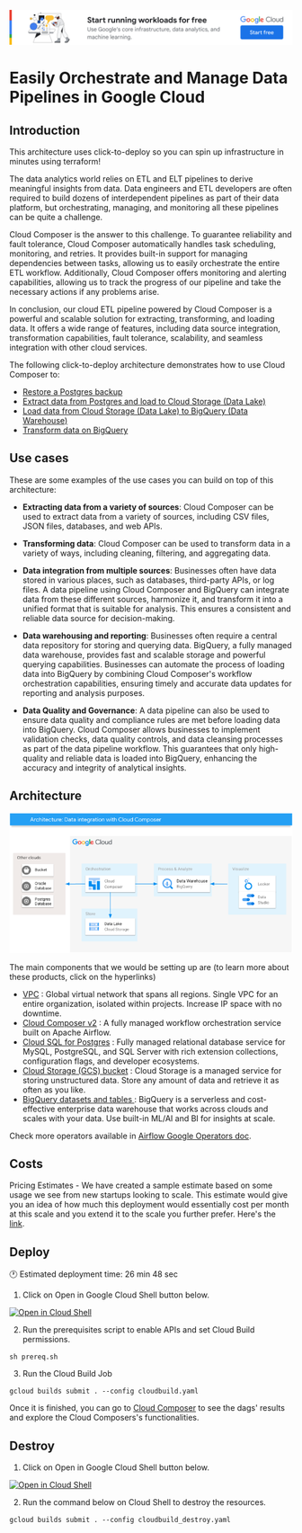 [![banner](../banner.png)](https://cloud.google.com/?utm_source=github&utm_medium=referral&utm_campaign=GCP&utm_content=packages_repository_banner)


# Easily Orchestrate and Manage Data Pipelines in Google Cloud 

## Introduction

This architecture uses click-to-deploy so you can spin up infrastructure in minutes using terraform!

The data analytics world relies on ETL and ELT pipelines to derive meaningful insights from data. Data engineers and ETL developers are often required to build dozens of interdependent pipelines as part of their data platform, but orchestrating, managing, and monitoring all these pipelines can be quite a challenge.

Cloud Composer is the answer to this challenge. To guarantee reliability and fault tolerance, Cloud Composer automatically handles task scheduling, monitoring, and retries. It provides built-in support for managing dependencies between tasks, allowing us to easily orchestrate the entire ETL workflow. Additionally, Cloud Composer offers monitoring and alerting capabilities, allowing us to track the progress of our pipeline and take the necessary actions if any problems arise.

In conclusion, our cloud ETL pipeline powered by Cloud Composer is a powerful and scalable solution for extracting, transforming, and loading data. It offers a wide range of features, including data source integration, transformation capabilities, fault tolerance, scalability, and seamless integration with other cloud services.

The following click-to-deploy architecture demonstrates how to use Cloud Composer to:

- [Restore a Postgres backup](./dags/postgres_restore.py)
- [Extract data from Postgres and load to Cloud Storage (Data Lake)](./dags/postgres_to_datalake.py)
- [Load data from Cloud Storage (Data Lake) to BigQuery (Data Warehouse)](./dags/datalake_to_dw.py)
- [Transform data on BigQuery](./dags/bigquery_transform.py)

## Use cases

These are some examples of the use cases you can build on top of this architecture:

* __Extracting data from a variety of sources__: Cloud Composer can be used to extract data from a variety of sources, including CSV files, JSON files, databases, and web APIs.

* __Transforming data__: Cloud Composer can be used to transform data in a variety of ways, including cleaning, filtering, and aggregating data.

* __Data integration from multiple sources__: Businesses often have data stored in various places, such as databases, third-party APIs, or log files. A data pipeline using Cloud Composer and BigQuery can integrate data from these different sources, harmonize it, and transform it into a unified format that is suitable for analysis. This ensures a consistent and reliable data source for decision-making.

* __Data warehousing and reporting__: Businesses often require a central data repository for storing and querying data. BigQuery, a fully managed data warehouse, provides fast and scalable storage and powerful querying capabilities. Businesses can automate the process of loading data into BigQuery by combining Cloud Composer's workflow orchestration capabilities, ensuring timely and accurate data updates for reporting and analysis purposes.
 
* __Data Quality and Governance__: A data pipeline can also be used to ensure data quality and compliance rules are met before loading data into BigQuery. Cloud Composer allows businesses to implement validation checks, data quality controls, and data cleansing processes as part of the data pipeline workflow. This guarantees that only high-quality and reliable data is loaded into BigQuery, enhancing the accuracy and integrity of analytical insights.

## Architecture

<p align="center"><img src="architecture.png"></p>

The main components that we would be setting up are (to learn more about these products, click on the hyperlinks)

* [VPC](https://cloud.google.com/vpc) : Global virtual network that spans all regions. Single VPC for an entire organization, isolated within projects. Increase IP space with no downtime.
* [Cloud Composer v2](https://cloud.google.com/composer) : A fully managed workflow orchestration service built on Apache Airflow.
* [Cloud SQL for Postgres](https://cloud.google.com/sql) :  Fully managed relational database service for MySQL, PostgreSQL, and SQL Server with rich extension collections, configuration flags, and developer ecosystems.
* [Cloud Storage (GCS) bucket](https://cloud.google.com/storage/) : Cloud Storage is a managed service for storing unstructured data. Store any amount of data and retrieve it as often as you like.
* [BigQuery datasets and tables ](https://cloud.google.com/bigquery): BigQuery is a serverless and cost-effective enterprise data warehouse that works across clouds and scales with your data. Use built-in ML/AI and BI for insights at scale. 

Check more operators available in [Airflow Google Operators doc](https://airflow.apache.org/docs/apache-airflow-providers-google/stable/operators/index.html).

## Costs

Pricing Estimates - We have created a sample estimate based on some usage we see from new startups looking to scale. This estimate would give you an idea of how much this deployment would essentially cost per month at this scale and you extend it to the scale you further prefer. Here's the [link](https://cloud.google.com/products/calculator/#id=f7caffab-fca3-490e-8654-f406df790929).

## Deploy

:clock1: Estimated deployment time: 26 min 48 sec

1. Click on Open in Google Cloud Shell button below.
<a href="https://ssh.cloud.google.com/cloudshell/editor?cloudshell_git_repo=https://github.com/GoogleCloudPlatform/click-to-deploy-solutions&cloudshell_workspace=cloud-composer-etl&cloudshell_open_in_editor=terraform/terraform.tfvars" target="_new">
    <img alt="Open in Cloud Shell" src="https://gstatic.com/cloudssh/images/open-btn.svg">
</a>

2. Run the prerequisites script to enable APIs and set Cloud Build permissions.
```
sh prereq.sh
```

3. Run the Cloud Build Job
```
gcloud builds submit . --config cloudbuild.yaml
```


Once it is finished, you can go to [Cloud Composer](https://console.cloud.google.com/composer/environments) to see the dags' results and explore the Cloud Composers's functionalities.


## Destroy

1. Click on Open in Google Cloud Shell button below.
<a href="https://ssh.cloud.google.com/cloudshell/editor?cloudshell_git_repo=https://github.com/GoogleCloudPlatform/click-to-deploy-solutions&cloudshell_workspace=cloud-composer-etl&cloudshell_open_in_editor=terraform/terraform.tfvars" target="_new">
    <img alt="Open in Cloud Shell" src="https://gstatic.com/cloudssh/images/open-btn.svg">
</a>

2. Run the command below on Cloud Shell to destroy the resources.
```
gcloud builds submit . --config cloudbuild_destroy.yaml
```
